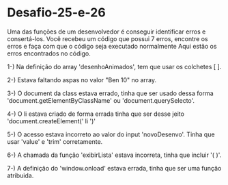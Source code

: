 # Desafio-25-e-26
Uma das funções de um desenvolvedor é conseguir identificar erros e consertá-los. Você recebeu um código que possui 7 erros, encontre os erros e faça com que o código seja executado normalmente
Aqui estão os erros encontrados no código.


1-) Na definição do array 'desenhoAnimados', tem que usar os colchetes [ ].

2-) Estava faltando aspas no valor "Ben 10"  no array.

3-) O document da class estava errado, tinha que ser usado dessa forma 'document.getElementByClassName' ou 'document.querySelecto'.

4-) O li estava criado de forma errada tinha que ser desse jeito 'document.createElement(' li ')'

5-) O acesso estava incorreto ao valor do input 'novoDesenvo'. Tinha que usar 'value' e 'trim' corretamente.

6-) A chamada da função 'exibirLista' estava incorreta, tinha que incluir '( )'.

7-) A definição do 'window.onload' estava errada, tinha que ser uma função atribuida.


